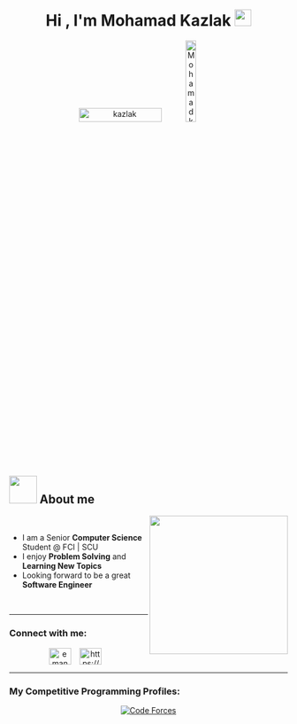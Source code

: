 <h1 align="center">Hi , I'm Mohamad Kazlak <img src="https://media.giphy.com/media/hvRJCLFzcasrR4ia7z/giphy.gif" width="30px"/></h1>
<div align="center">
	<img src="https://komarev.com/ghpvc/?username=Mohamadkazlak&label=Profile%20views&color=blue&style=flat" alt="kazlak" height=25px, width=150px/>
	<img src="https://komarev.com/ghpvc/?username=Mohamadkazlak&label=Profile%20views&color=555555&labelColor=000000&style=for-the-badge" alt="Mohamadkazlak" width=19.40%/>
</div>

 ## <picture><img src = "https://raw.githubusercontent.com/Mohamadkazlak/Mohamadkazlak/picture/giphy.gif" width = 50px></picture> About me
 
<picture><img align="right" src="https://raw.githubusercontent.com/Mohamadkazlak/Mohamadkazlak/mpicture/giphy%20(1).gif" width = 250px></picture>
<br>

<ul>
<li>I am a Senior <strong>Computer Science</strong> Student @ FCI | SCU</li>
<li> I enjoy <strong>Problem Solving</strong> and <strong>Learning New Topics</strong></li>
<li> Looking forward to be a great <strong>Software Engineer</strong></li>
</ul>
<br>

<hr>
<h3 align="left">Connect with me:</h3>
<div align="center">
<a href="https://www.linkedin.com/in/mohamadkazlak/" target="blank"><img align="center" src="https://raw.githubusercontent.com/rahuldkjain/github-profile-readme-generator/master/src/images/icons/Social/linked-in-alt.svg" alt="eman elsayed" height="30" width="40" /></a> &nbsp;&nbsp;
<a href="https://www.facebook.com/mohamadkazlak" target="blank"><img align="center" src="https://raw.githubusercontent.com/rahuldkjain/github-profile-readme-generator/master/src/images/icons/Social/facebook.svg" alt="https://www.facebook.com/profile.php?id=100048783972642" height="30" width="40" /></a> &nbsp;&nbsp;
</div>

<hr>
<h3 align="left">My Competitive Programming Profiles: </h3>
<div align="center">
 <a href="https://codeforces.com/profile/Mohamadkazlak"><img src="https://img.icons8.com/external-tal-revivo-shadow-tal-revivo/50/000000/external-codeforces-programming-competitions-and-contests-programming-community-logo-shadow-tal-revivo.png" alt="Code Forces"/></a>
</div>
</div>
